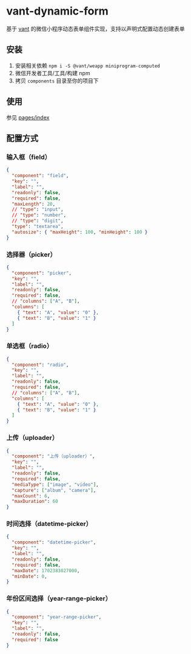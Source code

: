 # vant-dynamic-form

基于 [vant](https://vant-contrib.gitee.io/vant-weapp/#/home) 的微信小程序动态表单组件实现，支持以声明式配置动态创建表单

## 安装
1. 安装相关依赖 ```npm i -S @vant/weapp miniprogram-computed```
2. 微信开发者工具/工具/构建 npm
3. 拷贝 ```components``` 目录至你的项目下


## 使用
参见 [pages/index](./pages/index/index.wxml)

## 配置方式

### 输入框（field）
```json
{
  "component": "field",
  "key": "",
  "label": "",
  "readonly": false,
  "required": false,
  "maxLength": 20,
  // "type": "input",
  // "type": "number",
  // "type": "digit",
  "type": "textarea",
  "autosize": { "maxHeight": 100, "minHeight": 100 }
}
```

### 选择器（picker）
```json
{
  "component": "picker",
  "key": "",
  "label": "",
  "readonly": false,
  "required": false,
  // "columns": ["A", "B"],
  "columns": [
    { "text": "A", "value": "0" },
    { "text": "B", "value": "1" }
  ]
}
```

### 单选框（radio）
```json
{
  "component": "radio",
  "key": "",
  "label": "",
  "readonly": false,
  "required": false,
  // "columns": ["A", "B"],
  "columns": [
    { "text": "A", "value": "0" },
    { "text": "B", "value": "1" }
  ]
}
```

### 上传（uploader）
```json
{
  "component": "上传（uploader）",
  "key": "",
  "label": "",
  "readonly": false,
  "required": false,
  "mediaType": ["image", "video"],
  "capture": ["album", "camera"],
  "maxCount": 6,
  "maxDuration": 60
}
```

### 时间选择（datetime-picker）
```json
{
  "component": "datetime-picker",
  "key": "",
  "label": "",
  "readonly": false,
  "required": false,
  "maxDate": 1702383027000,
  "minDate": 0,
}
```

### 年份区间选择（year-range-picker）
```json
{
  "component": "year-range-picker",
  "key": "",
  "label": "",
  "readonly": false,
  "required": false
}
```
